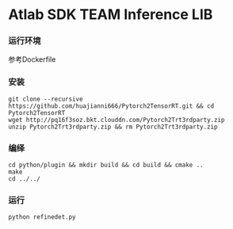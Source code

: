 # Atlab SDK TEAM Inference LIB
### 运行环境
参考Dockerfile

### 安装
```Shell
git clone --recursive https://github.com/huajianni666/Pytorch2TensorRT.git && cd Pytorch2TensorRT
wget http://pq16f3soz.bkt.clouddn.com/Pytorch2Trt3rdparty.zip
unzip Pytorch2Trt3rdparty.zip && rm Pytorch2Trt3rdparty.zip
```
### 编绎
```Shell
cd python/plugin && mkdir build && cd build && cmake ..
make
cd ../../
```
### 运行
```Shell
python refinedet.py

```
